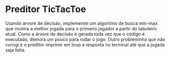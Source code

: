 # Preditor TicTacToe
 Usando arvore de decisão, implementei um algoritmo de busca min-max que mostra a melhor jogada para o primeiro jogador a partir do tabuleiro atual.
 Como a árvore de decisão é gerada toda vez que o código é executado, demora um pouco para rodar o jogo.
 Outro probleminha que não corrigi é o preditor imprimir em loop a resposta no terminal até que a jogada seja feita.
